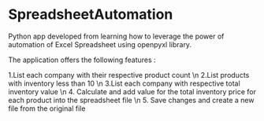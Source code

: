 # SpreadsheetAutomation
Python app developed from learning how to leverage the power of automation of Excel Spreadsheet using openpyxl library.

The application offers the following features : 

1.List each company with their respective product count \n
2.List products with inventory less than 10 \n
3.List each company with respective total inventory value \n
4. Calculate and add value for the total inventory price for each product into the spreadsheet file \n
5. Save changes and create a new file from the original file
